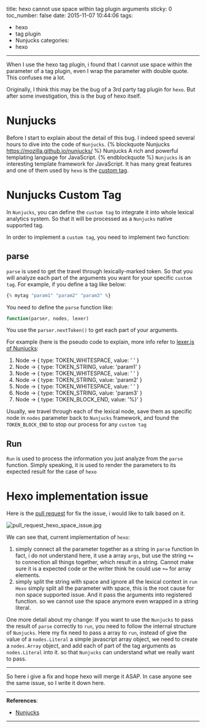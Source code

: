 title: hexo cannot use space within tag plugin arguments
sticky: 0
toc_number: false
date: 2015-11-07 10:44:06
tags:
  - hexo
  - tag plugin
  - Nunjucks
categories:
  - hexo
---

When I use the hexo tag plugin, i found that I cannot use space within the parameter of a tag plugin, even I wrap the parameter with double quote. This confuses me a lot.

Originally, I think this may be the bug of a 3rd party tag plugin for `hexo`.
But after some investigation, this is the bug of hexo itself.


<!--more-->

# Nunjucks

Before I start to explain about the detail of this bug.
I indeed speed several hours to dive into the code of `Nunjucks`.
{% blockquote Nunjucks https://mozilla.github.io/nunjucks/ %}
Nunjucks
A rich and powerful templating language for JavaScript.
{% endblockquote %}
`Nunjucks` is an interesting template framework for JavaScript. It has many great features and one of them used by `hexo` is the [custom tag](https://mozilla.github.io/nunjucks/api.html#custom-tags).

# Nunjucks Custom Tag
In `Nunjucks`, you can define the `custom tag` to integrate it into whole lexical analytics system. So that it will be processed as a `Nunjucks` native supported tag.

In order to implement a `custom tag`, you need to implement two function:
## parse
`parse` is used to get the travel through lexically-marked token. So that you will analyze each part of the arguments you want for your specific `custom tag`.
For example, if you define a tag like below:

```javascript
{% mytag "param1" "param2" "param3" %}
```
You need to define the `parse` function like:

```javascript
function(parser, nodes, lexer)
```

You use the `parser.nextToken()` to get each part of your arguments.

For example (here is the pseudo code to explain, more info refer to [lexer.js of Nunjucks](https://github.com/mozilla/nunjucks/blob/master/src/lexer.js):
1. Node -> { type: TOKEN_WHITESPACE, value: ' ' }
2. Node -> { type: TOKEN_STRING, value: 'param1' }
3. Node -> { type: TOKEN_WHITESPACE, value: ' ' }
4. Node -> { type: TOKEN_STRING, value: 'param2' }
5. Node -> { type: TOKEN_WHITESPACE, value: ' ' }
6. Node -> { type: TOKEN_STRING, value: 'param3' }
7. Node -> { type: TOKEN_BLOCK_END, value: '%}' }

Usually, we travel through each of the lexical node, save them as specific node in `nodes` parameter back to `Nunjucks` framework, and found the `TOKEN_BLOCK_END` to stop our process for any `custom tag`

## Run
`Run` is used to process the information you just analyze from the `parse` function. Simply speaking, it is used to  render the parameters to its expected result for the case of `hexo`


# Hexo implementation issue
Here is the [pull request](https://github.com/hexojs/hexo/pull/1581) for fix the issue, i would like to talk based on it.

![pull_request_hexo_space_issue.jpg](http://7xljtv.com1.z0.glb.clouddn.com/images/2015-11-07-hexo-cannot-use-space-within-tag-arguments/pull_request_hexo_space_issue.jpg)


We can see that, current implementation of `hexo`:
1. simply connect all the parameter together as a string in `parse` function
In fact, i do not understand here, it use a array `args`, but use the string `+=` to connection all things together, which result in a string. Cannot make sure it is a expected code or the writer think he could use `+=` for array elements.
2. simply split the string with space and ignore all the lexical context in `run`
`Hexo` simply split all the parameter with space, this is the root cause for non space supported issue. And it pass the arguments into registered function. so we cannot use the space anymore even wrapped in a string literal.

One more detail about my change:
If you want to use the `Nunjucks` to pass the result of `parse` correctly to `run`, you need to follow the internal structure of `Nunjucks`. Here my fix need to pass a array to `run`, instead of give the value of a `nodes.Literal` a simple javascript array object, we need to create a `nodes.Array` object, and add each of part of the tag arguments as `nodes.Literal` into it. so that `Nunjucks` can understand what we really want to pass.

---
So here i give a fix and hope hexo will merge it ASAP.
In case anyone see the same issue, so I write it down here.


---

**References**:

- [Nunjucks](https://mozilla.github.io/nunjucks/)




---
